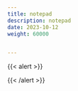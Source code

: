 ```yaml
---
title: notepad
description: notepad
date: 2023-10-12
weight: 60000


---
```

<style>
th, td {
  border: 1px solid rgb(190, 190, 190);
}
</style>
{{< alert >}}


{{< /alert >}}